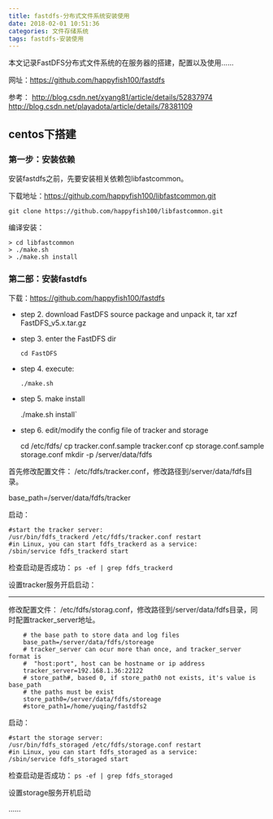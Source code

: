```yaml
---
title: fastdfs-分布式文件系统安装使用
date: 2018-02-01 10:51:36
categories: 文件存储系统
tags: fastdfs-安装使用
---
```


本文记录FastDFS分布式文件系统的在服务器的搭建，配置以及使用……

网址：https://github.com/happyfish100/fastdfs

参考：
http://blog.csdn.net/xyang81/article/details/52837974
http://blog.csdn.net/playadota/article/details/78381109

## centos下搭建

### 第一步：安装依赖
安装fastdfs之前，先要安装相关依赖包libfastcommon。 

下载地址：https://github.com/happyfish100/libfastcommon.git

`git clone https://github.com/happyfish100/libfastcommon.git`

编译安装：

    > cd libfastcommon
    > ./make.sh
    > ./make.sh install

### 第二部：安装fastdfs
下载：https://github.com/happyfish100/fastdfs

- step 2. download FastDFS source package and unpack it, 
tar xzf FastDFS_v5.x.tar.gz

- step 3. enter the FastDFS dir

    `cd FastDFS`

- step 4. execute:

    `./make.sh`

- step 5. make install

    ./make.sh install`

- step 6. edit/modify the config file of tracker and storage


    cd /etc/fdfs/
    cp tracker.conf.sample tracker.conf
    cp storage.conf.sample storage.conf
    mkdir -p /server/data/fdfs

首先修改配置文件：  /etc/fdfs/tracker.conf，修改路径到/server/data/fdfs目录。

base_path=/server/data/fdfs/tracker  

启动：
    
    #start the tracker server:
    /usr/bin/fdfs_trackerd /etc/fdfs/tracker.conf restart
    #in Linux, you can start fdfs_trackerd as a service:
    /sbin/service fdfs_trackerd start 
    
检查启动是否成功：
    `ps -ef | grep fdfs_trackerd `    
    
设置tracker服务开启启动：
    

--------------
修改配置文件：  /etc/fdfs/storag.conf，修改路径到/server/data/fdfs目录，同时配置tracker_server地址。

        # the base path to store data and log files
        base_path=/server/data/fdfs/storeage
        # tracker_server can ocur more than once, and tracker_server format is
        #  "host:port", host can be hostname or ip address
        tracker_server=192.168.1.36:22122
        # store_path#, based 0, if store_path0 not exists, it's value is base_path
        # the paths must be exist
        store_path0=/server/data/fdfs/storeage
        #store_path1=/home/yuqing/fastdfs2
        
启动：
    
    #start the storage server:
    /usr/bin/fdfs_storaged /etc/fdfs/storage.conf restart
    #in Linux, you can start fdfs_storaged as a service:
    /sbin/service fdfs_storaged start  
    
检查启动是否成功：
    `ps -ef | grep fdfs_storaged `  
    
设置storage服务开机启动        

……

##     
    